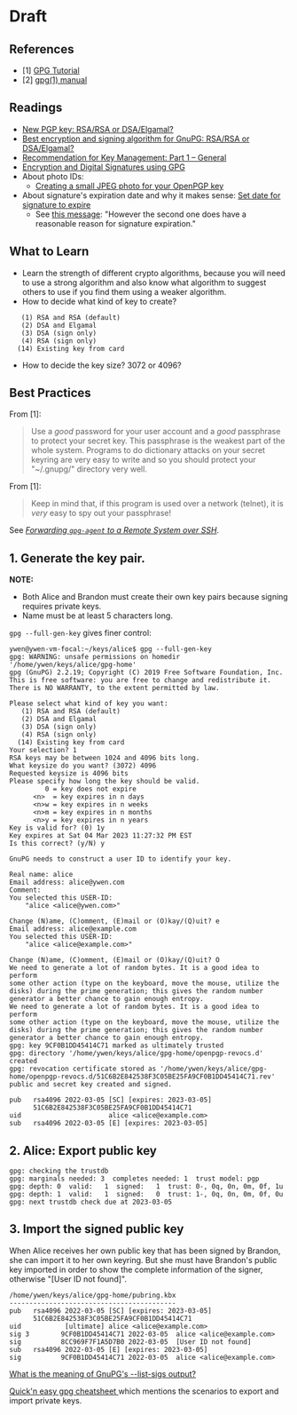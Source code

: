 # Draft

## References

- [1] [GPG Tutorial](https://futureboy.us/pgp.html)
- [2] [gpg(1) manual](http://manpages.ubuntu.com/manpages/focal/man1/gpg.1.html)

## Readings

- [New PGP key: RSA/RSA or DSA/Elgamal?](https://security.stackexchange.com/a/72586/80050)
- [Best encryption and signing algorithm for GnuPG: RSA/RSA or DSA/Elgamal?](https://superuser.com/a/541162/224429)
- [Recommendation for Key Management: Part 1 – General](https://csrc.nist.gov/publications/detail/sp/800-57-part-1/rev-5/final)
- [Encryption and Digital Signatures using GPG](https://cran.r-project.org/web/packages/gpg/vignettes/intro.html)
- About photo IDs:
  - [Creating a small JPEG photo for your OpenPGP key](https://blog.josefsson.org/2014/06/19/creating-a-small-jpeg-photo-for-your-openpgp-key/)
- About signature's expiration date and why it makes sense: [Set date for signature to expire](https://lists.gnupg.org/pipermail/gnupg-users/2005-June/025874.html)
  - See [this message](https://lists.gnupg.org/pipermail/gnupg-users/2005-June/025934.html): "However the second one does have a reasonable reason for signature expiration."

## What to Learn

- Learn the strength of different crypto algorithms, because you will need to use a strong algorithm and also know what algorithm to suggest others to use if you find them using a weaker algorithm.
- How to decide what kind of key to create?

```
   (1) RSA and RSA (default)
   (2) DSA and Elgamal
   (3) DSA (sign only)
   (4) RSA (sign only)
  (14) Existing key from card
```

- How to decide the key size? 3072 or 4096?

## Best Practices

From [1]:

> Use a *good* password for your user account and a *good* passphrase to protect your secret key. This passphrase is the weakest part of the whole system. Programs to do dictionary attacks on your secret keyring are very easy to write and so you should protect your "~/.gnupg/" directory very well.

From [1]:

> Keep in mind that, if this program is used over a network (telnet), it is *very* easy to spy out your passphrase!

See [_Forwarding `gpg-agent` to a Remote System over SSH_](https://yaobinwen.github.io/2022/02/20/Forwarding-gpg-agent.html).

## 1. Generate the key pair.

**NOTE:**
- Both Alice and Brandon must create their own key pairs because signing requires private keys.
- Name must be at least 5 characters long.

`gpg --full-gen-key` gives finer control:

```
ywen@ywen-vm-focal:~/keys/alice$ gpg --full-gen-key
gpg: WARNING: unsafe permissions on homedir '/home/ywen/keys/alice/gpg-home'
gpg (GnuPG) 2.2.19; Copyright (C) 2019 Free Software Foundation, Inc.
This is free software: you are free to change and redistribute it.
There is NO WARRANTY, to the extent permitted by law.

Please select what kind of key you want:
   (1) RSA and RSA (default)
   (2) DSA and Elgamal
   (3) DSA (sign only)
   (4) RSA (sign only)
  (14) Existing key from card
Your selection? 1
RSA keys may be between 1024 and 4096 bits long.
What keysize do you want? (3072) 4096
Requested keysize is 4096 bits
Please specify how long the key should be valid.
         0 = key does not expire
      <n>  = key expires in n days
      <n>w = key expires in n weeks
      <n>m = key expires in n months
      <n>y = key expires in n years
Key is valid for? (0) 1y
Key expires at Sat 04 Mar 2023 11:27:32 PM EST
Is this correct? (y/N) y

GnuPG needs to construct a user ID to identify your key.

Real name: alice
Email address: alice@ywen.com
Comment:
You selected this USER-ID:
    "alice <alice@ywen.com>"

Change (N)ame, (C)omment, (E)mail or (O)kay/(Q)uit? e
Email address: alice@example.com
You selected this USER-ID:
    "alice <alice@example.com>"

Change (N)ame, (C)omment, (E)mail or (O)kay/(Q)uit? O
We need to generate a lot of random bytes. It is a good idea to perform
some other action (type on the keyboard, move the mouse, utilize the
disks) during the prime generation; this gives the random number
generator a better chance to gain enough entropy.
We need to generate a lot of random bytes. It is a good idea to perform
some other action (type on the keyboard, move the mouse, utilize the
disks) during the prime generation; this gives the random number
generator a better chance to gain enough entropy.
gpg: key 9CF0B1DD45414C71 marked as ultimately trusted
gpg: directory '/home/ywen/keys/alice/gpg-home/openpgp-revocs.d' created
gpg: revocation certificate stored as '/home/ywen/keys/alice/gpg-home/openpgp-revocs.d/51C6B2E842538F3C05BE25FA9CF0B1DD45414C71.rev'
public and secret key created and signed.

pub   rsa4096 2022-03-05 [SC] [expires: 2023-03-05]
      51C6B2E842538F3C05BE25FA9CF0B1DD45414C71
uid                      alice <alice@example.com>
sub   rsa4096 2022-03-05 [E] [expires: 2023-03-05]
```

## 2. Alice: Export public key

```
gpg: checking the trustdb
gpg: marginals needed: 3  completes needed: 1  trust model: pgp
gpg: depth: 0  valid:   1  signed:   1  trust: 0-, 0q, 0n, 0m, 0f, 1u
gpg: depth: 1  valid:   1  signed:   0  trust: 1-, 0q, 0n, 0m, 0f, 0u
gpg: next trustdb check due at 2023-03-05
```

## 3. Import the signed public key

When Alice receives her own public key that has been signed by Brandon, she can import it to her own keyring. But she must have Brandon's public key imported in order to show the complete information of the signer, otherwise "[User ID not found]".

```
/home/ywen/keys/alice/gpg-home/pubring.kbx
------------------------------------------
pub   rsa4096 2022-03-05 [SC] [expires: 2023-03-05]
      51C6B2E842538F3C05BE25FA9CF0B1DD45414C71
uid           [ultimate] alice <alice@example.com>
sig 3        9CF0B1DD45414C71 2022-03-05  alice <alice@example.com>
sig          8CC969F7F1A5D7B0 2022-03-05  [User ID not found]
sub   rsa4096 2022-03-05 [E] [expires: 2023-03-05]
sig          9CF0B1DD45414C71 2022-03-05  alice <alice@example.com>
```



[What is the meaning of GnuPG's --list-sigs output?](https://security.stackexchange.com/q/141501/80050)

[Quick'n easy gpg cheatsheet ](http://irtfweb.ifa.hawaii.edu/~lockhart/gpg/) which mentions the scenarios to export and import private keys.

